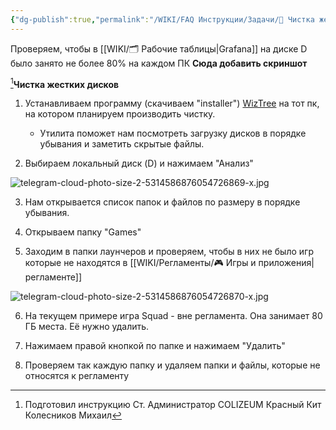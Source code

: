 ```yaml
---
{"dg-publish":true,"permalink":"/WIKI/FAQ Инструкции/Задачи/💾 Чистка жестких дисков/"}
---
```


Проверяем, чтобы в [[WIKI/🗂️ Рабочие таблицы\|Grafana]] на диске D было занято не более 80% на каждом ПК
**Сюда добавить скриншот**

[^1]**Чистка жестких дисков**
1. Устанавливаем программу (скачиваем "installer") [WizTree](https://diskanalyzer.com/download) на тот пк, на котором планируем производить чистку. 
	- Утилита поможет нам посмотреть загрузку дисков в порядке убывания и заметить скрытые файлы.

2. Выбираем локальный диск (D) и нажимаем "Анализ"

![telegram-cloud-photo-size-2-5314586876054726869-x.jpg](/img/user/telegram-cloud-photo-size-2-5314586876054726869-x.jpg)

3. Нам открывается список папок и файлов по размеру в порядке убывания.

4. Открываем папку "Games"

5. Заходим в папки лаунчеров и проверяем, чтобы в них не было игр которые не находятся в [[WIKI/Регламенты/🎮 Игры и приложения\|регламенте]]

![telegram-cloud-photo-size-2-5314586876054726870-x.jpg](/img/user/telegram-cloud-photo-size-2-5314586876054726870-x.jpg)
  
6. На текущем примере игра Squad - вне регламента. Она занимает 80 ГБ места. Её нужно удалить.

7. Нажимаем правой кнопкой по папке и нажимаем "Удалить"

8. Проверяем так каждую папку и удаляем папки и файлы, которые не относятся к регламенту


[^1]: Подготовил инструкцию Ст. Администратор COLIZEUM Красный Кит Колесников Михаил